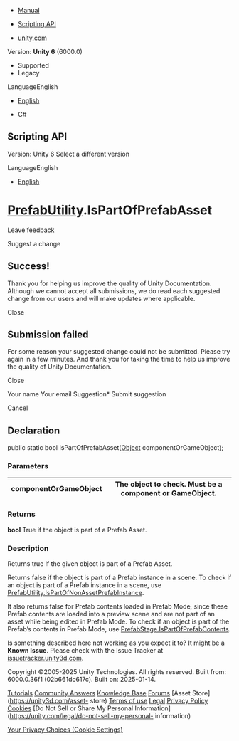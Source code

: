 [ ]()

  * [Manual](../Manual/index.html)
  * [Scripting API](../ScriptReference/index.html)

  * [unity.com](https://unity.com/)

Version: **Unity 6** (6000.0)

  * Supported
  * Legacy

LanguageEnglish

  * [English]()

  * C#

[ ](https://docs.unity3d.com)

## Scripting API

Version: Unity 6 Select a different version

LanguageEnglish

  * [English]()

#  [PrefabUtility](PrefabUtility.html).IsPartOfPrefabAsset

Leave feedback

Suggest a change

## Success!

Thank you for helping us improve the quality of Unity Documentation. Although
we cannot accept all submissions, we do read each suggested change from our
users and will make updates where applicable.

Close

## Submission failed

For some reason your suggested change could not be submitted. Please <a>try
again</a> in a few minutes. And thank you for taking the time to help us
improve the quality of Unity Documentation.

Close

Your name Your email Suggestion* Submit suggestion

Cancel

[ ]()

## Declaration

public static bool IsPartOfPrefabAsset([Object](Object.html)
componentOrGameObject);

### Parameters

componentOrGameObject | The object to check. Must be a component or GameObject.  
---|---  
  
### Returns

**bool** True if the object is part of a Prefab Asset.

### Description

Returns true if the given object is part of a Prefab Asset.

Returns false if the object is part of a Prefab instance in a scene. To check
if an object is part of a Prefab instance in a scene, use
[PrefabUtility.IsPartOfNonAssetPrefabInstance](PrefabUtility.IsPartOfNonAssetPrefabInstance.html).  
  
It also returns false for Prefab contents loaded in Prefab Mode, since these
Prefab contents are loaded into a preview scene and are not part of an asset
while being edited in Prefab Mode. To check if an object is part of the
Prefab’s contents in Prefab Mode, use
[PrefabStage.IsPartOfPrefabContents](SceneManagement.PrefabStage.IsPartOfPrefabContents.html).

Is something described here not working as you expect it to? It might be a
**Known Issue**. Please check with the Issue Tracker at
[issuetracker.unity3d.com](https://issuetracker.unity3d.com).

Copyright ©2005-2025 Unity Technologies. All rights reserved. Built from:
6000.0.36f1 (02b661dc617c). Built on: 2025-01-14.

[Tutorials](https://unity3d.com/learn) [Community
Answers](https://answers.unity3d.com) [Knowledge
Base](https://support.unity3d.com/hc/en-us)
[Forums](https://forum.unity3d.com) [Asset Store](https://unity3d.com/asset-
store) [Terms of use](https://docs.unity3d.com/Manual/TermsOfUse.html)
[Legal](https://unity.com/legal) [Privacy
Policy](https://unity.com/legal/privacy-policy)
[Cookies](https://unity.com/legal/cookie-policy) [Do Not Sell or Share My
Personal Information](https://unity.com/legal/do-not-sell-my-personal-
information)

[Your Privacy Choices (Cookie Settings)](javascript:void\(0\);)

